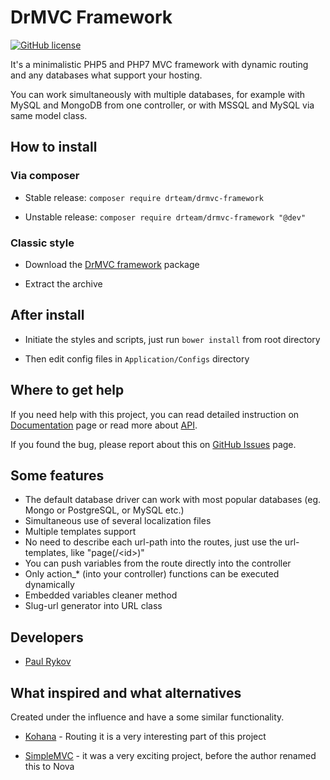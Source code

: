 # DrMVC Framework

[![GitHub license](https://img.shields.io/badge/license-MIT-blue.svg)](https://raw.githubusercontent.com/DrTeamRocks/drmvc-framework/master/license.txt)

It's a minimalistic PHP5 and PHP7 MVC framework with dynamic routing and any databases what support your hosting.

You can work simultaneously with multiple databases, for example with MySQL and MongoDB from one controller, or with MSSQL and MySQL via same model class.

## How to install

### Via composer

* Stable release: `composer require drteam/drmvc-framework`

* Unstable release: `composer require drteam/drmvc-framework "@dev"`

### Classic style

* Download the [DrMVC framework](https://github.com/DrTeamRocks/drmvc-framework/releases) package

* Extract the archive

## After install

* Initiate the styles and scripts, just run `bower install` from root directory

* Then edit config files in `Application/Configs` directory

## Where to get help

If you need help with this project, you can read detailed instruction on [Documentation](http://drmvc.com/docs/v1) page or read more about [API](http://drmvc.com/api/v1). 

If you found the bug, please report about this on [GitHub Issues](https://github.com/DrTeamRocks/drmvc-framework/issues) page.

## Some features

* The default database driver can work with most popular databases (eg. Mongo or PostgreSQL, or MySQL etc.)
* Simultaneous use of several localization files
* Multiple templates support
* No need to describe each url-path into the routes, just use the url-templates, like "page(/\<id\>)"
 * You can push variables from the route directly into the controller
 * Only action_* (into your controller) functions can be executed dynamically
* Embedded variables cleaner method
* Slug-url generator into URL class

## Developers

* [Paul Rykov](https://github.com/PavelRykov)

## What inspired and what alternatives

Created under the influence and have a some similar functionality.

* [Kohana](https://github.com/kohana/kohana) - Routing it is a very interesting part of this project

* [SimpleMVC](https://github.com/simple-mvc-framework/framework) - it was a very exciting project, before the author renamed this to Nova
